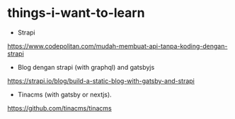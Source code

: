 # things-i-want-to-learn

* Strapi

https://www.codepolitan.com/mudah-membuat-api-tanpa-koding-dengan-strapi

* Blog dengan strapi (with graphql) and gatsbyjs

https://strapi.io/blog/build-a-static-blog-with-gatsby-and-strapi

* Tinacms (with gatsby or nextjs). 

https://github.com/tinacms/tinacms
